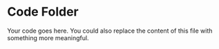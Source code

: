 # Code Folder 

Your code goes here. You could also replace the content of this file with something more meaningful.
